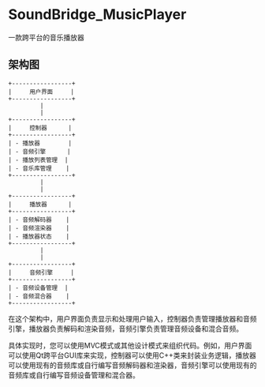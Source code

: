 # SoundBridge_MusicPlayer

一款跨平台的音乐播放器

## 架构图

```shell
+-----------------+
|     用户界面     |
+-----------------+
         |
         |
+-----------------+
|     控制器      |
+-----------------+
| - 播放器        |
| - 音频引擎      |
| - 播放列表管理  |
| - 音乐库管理    |
+-----------------+
         |
         |
+-----------------+
|     播放器      |
+-----------------+
| - 音频解码器    |
| - 音频渲染器    |
| - 播放器状态    |
+-----------------+
         |
         |
+-----------------+
|     音频引擎     |
+-----------------+
| - 音频设备管理  |
| - 音频混合器    |
+-----------------+
```

在这个架构中，用户界面负责显示和处理用户输入，控制器负责管理播放器和音频引擎，播放器负责解码和渲染音频，音频引擎负责管理音频设备和混合音频。

具体实现时，您可以使用MVC模式或其他设计模式来组织代码。例如，用户界面可以使用Qt跨平台GUI库来实现，控制器可以使用C++类来封装业务逻辑，播放器可以使用现有的音频库或自行编写音频解码器和渲染器，音频引擎可以使用现有的音频库或自行编写音频设备管理和混合器。
